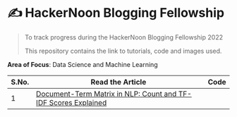 # ✍ HackerNoon Blogging Fellowship
> To track progress during the HackerNoon Blogging Fellowship 2022
>
> This repository contains the link to tutorials, code and images used.

**Area of Focus**: Data Science and Machine Learning


| S.No.| Read the Article | Code|
|------|---------|--------|
|1| [Document-Term Matrix in NLP: Count and TF-IDF Scores Explained](https://hackernoon.com/document-term-matrix-in-nlp-count-and-tf-idf-scores-explained)||
